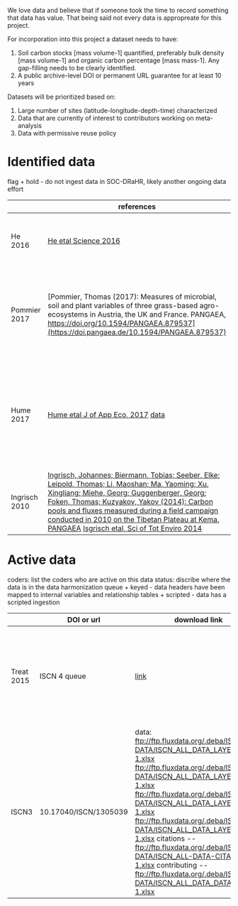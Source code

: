 We love data and believe that if someone took the time to record something that data has value. That being said not every data is appropreate for this project.

For incorporation into this project a dataset needs to have:

1) Soil carbon stocks [mass volume-1] quantified, preferably bulk density [mass volume-1] and organic carbon percentage [mass mass-1]. Any gap-filling needs to be clearly identified.
2) A public archive-level DOI or permanent URL guarantee for at least 10 years

Datasets will be prioritized based on:

1) Large number of sites (latitude-longitude-depth-time) characterized
2) Data that are currently of interest to contributors working on meta-analysis
3) Data with permissive reuse policy

# Identified data

flag
    + hold - do not ingest data in SOC-DRaHR, likely another ongoing data effort

|          | references | description |     identifier     | flag |
| ------ | ----------- | ----------------- | ------------ | ---------- |
| He 2016 | [He etal Science 2016](http://science.sciencemag.org/content/353/6306/1419.full) | This is a soil radiocarbon meta analysis with 150+ data points from several different studies. | @ktoddbrown | hold for MPI group |
| Pommier 2017 | [Pommier, Thomas (2017): Measures of microbial, soil and plant variables of three grass-based agro-ecosystems in Austria, the UK and France. PANGAEA, https://doi.org/10.1594/PANGAEA.879537](https://doi.pangaea.de/10.1594/PANGAEA.879537) | Measures of microbial, soil and plant variables of three grass-based agro-ecosystems in Austria, the UK and France (underrepresented regions) | @marzipanwich | |
| Hume 2017 | [Hume etal J of App Eco, 2017](https://doi.org/10.1111/1365-2664.12942) [data](http://datadryad.org/resource/doi:10.5061/dryad.dd602) | Forest harvest meta-analysis of 808 observations from 49 studies to test the effects of harvesting on the stocks and concentrations of soil C, N, and P and C:N:P ratios relative to uncut control stands | @SJTumber | |
| Ingrisch 2010 | [Ingrisch, Johannes; Biermann, Tobias; Seeber, Elke; Leipold, Thomas; Li, Maoshan; Ma, Yaoming; Xu, Xingliang; Miehe, Georg; Guggenberger, Georg; Foken, Thomas; Kuzyakov, Yakov (2014): Carbon pools and fluxes measured during a field campaign conducted in 2010 on the Tibetan Plateau at Kema. PANGAEA](https://doi.org/10.1594/PANGAEA.833208) [Isgrisch etal, Sci of Tot Enviro 2014](https://doi.org/10.1016/j.scitotenv.2014.10.082) | Tibetan plateau C stocks study | @marzipanwich| |

# Active data

coders: list the coders who are active on this data
status: discribe where the data is in the data harmonization queue
    + keyed - data headers have been mapped to internal variables and relationship tables
    + scripted - data has a scripted ingestion

|             | DOI or url |  download link | description | coders | status |
| -------- | ----------- | -----------------| ------------- | -------- | ------- |
| Treat 2015 | ISCN 4 queue | [link](http://iscn.fluxdata.org/wp-content/uploads/sites/15/ISCNtemplate_Treat_peatProps_v2.xlsx) | Peat properties synthesis dataset (2MB, XLSX format, download only; ISCNtemplate_Treat_peatProps_v2): This dataset is a synthesis of literature and site-level data on peat properties, C, N, 14C, and vegetation from 366 sites worldwide. Data are available for nearly 16,000 layers from 659 profiles. Data contributed by Claire Treat. | @ktoddbrown | keyed |
| ISCN3 | 10.17040/ISCN/1305039 | data: ftp://ftp.fluxdata.org/.deba/ISCN/ALL-DATA/ISCN_ALL_DATA_LAYER_C1_1-1.xlsx ftp://ftp.fluxdata.org/.deba/ISCN/ALL-DATA/ISCN_ALL_DATA_LAYER_C2_1-1.xlsx ftp://ftp.fluxdata.org/.deba/ISCN/ALL-DATA/ISCN_ALL_DATA_LAYER_C3_1-1.xlsx ftp://ftp.fluxdata.org/.deba/ISCN/ALL-DATA/ISCN_ALL_DATA_LAYER_C1_1-1.xlsx citations -- ftp://ftp.fluxdata.org/.deba/ISCN/ALL-DATA/ISCN_ALL-DATA-CITATION_1-1.xlsx contributing -- ftp://ftp.fluxdata.org/.deba/ISCN/ALL-DATA/ISCN_ALL_DATA_DATASET_1-1.xlsx | Collection of soil survey data from around the world | @ktoddbrown | scripted |

